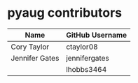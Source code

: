 # pyaug contributors

| Name                      | GitHub Username            |
|---------------------------|----------------------------|
| Cory Taylor               | ctaylor08                  |
| Jennifer Gates            | jennifergates              |
|                           | lhobbs3464                 |
